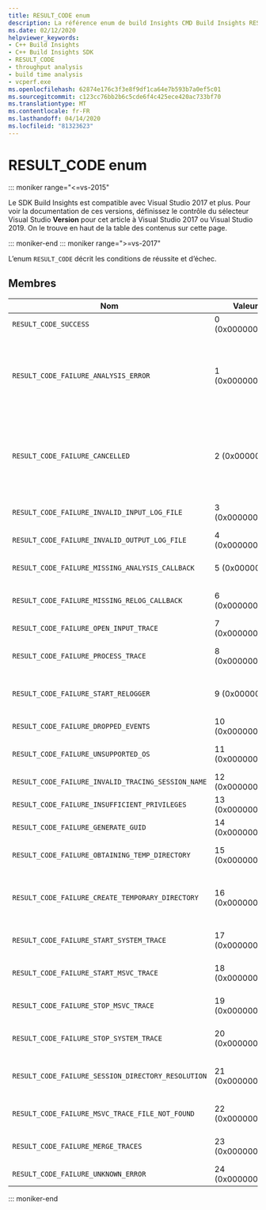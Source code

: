 ```yaml
---
title: RESULT_CODE enum
description: La référence enum de build Insights CMD Build Insights RESULT_CODE.
ms.date: 02/12/2020
helpviewer_keywords:
- C++ Build Insights
- C++ Build Insights SDK
- RESULT_CODE
- throughput analysis
- build time analysis
- vcperf.exe
ms.openlocfilehash: 62874e176c3f3e8f9df1ca64e7b593b7a0ef5c01
ms.sourcegitcommit: c123cc76bb2b6c5cde6f4c425ece420ac733bf70
ms.translationtype: MT
ms.contentlocale: fr-FR
ms.lasthandoff: 04/14/2020
ms.locfileid: "81323623"
---
```

# <a name="result_code-enum"></a>RESULT_CODE enum

::: moniker range="<=vs-2015"

Le SDK Build Insights est compatible avec Visual Studio 2017 et plus. Pour voir la documentation de ces versions, définissez le contrôle du sélecteur Visual Studio **Version** pour cet article à Visual Studio 2017 ou Visual Studio 2019. On le trouve en haut de la table des contenus sur cette page.

::: moniker-end
::: moniker range=">=vs-2017"

L’enum `RESULT_CODE` décrit les conditions de réussite et d’échec.

## <a name="members"></a>Membres

| Nom | Valeur | Description |
|--|--|--|
| `RESULT_CODE_SUCCESS` | 0 (0x000000000) | L'opération a réussi. |
| `RESULT_CODE_FAILURE_ANALYSIS_ERROR` | 1 (0x00000001) | Une de vos fonctions de rappel dans [ANALYSIS_DESCRIPTOR](analysis-descriptor-struct.md) ou `CALLBACK_CODE_ANALYSIS_FAILURE` [RELOG_DESCRIPTOR](relog-descriptor-struct.md) retourné la valeur. Cette valeur est membre de [l’enum CALLBACK_CODE.](callback-code-enum.md) |
| `RESULT_CODE_FAILURE_CANCELLED` | 2 (0x0000002) | Une de vos fonctions de rappel dans [ANALYSIS_DESCRIPTOR](analysis-descriptor-struct.md) ou `CALLBACK_CODE_ANALYSIS_CANCEL` [RELOG_DESCRIPTOR](relog-descriptor-struct.md) retourné la valeur. Cette valeur est membre de [l’enum CALLBACK_CODE.](callback-code-enum.md) |
| `RESULT_CODE_FAILURE_INVALID_INPUT_LOG_FILE` | 3 (0x00000003) | La trace d’entrée Event Tracing for Windows (ETW) spécifiée est invalide. |
| `RESULT_CODE_FAILURE_INVALID_OUTPUT_LOG_FILE` | 4 (0x00000004) | La sortie etW trace spécifiée est invalide. |
| `RESULT_CODE_FAILURE_MISSING_ANALYSIS_CALLBACK` | 5 (0x0000005) | La [structure ANALYSIS_CALLBACKS n’a](analysis-callbacks-struct.md) pas été parascée correctement. |
| `RESULT_CODE_FAILURE_MISSING_RELOG_CALLBACK` | 6 (0x00000006) | La [structure RELOG_CALLBACKS n’a](relog-callbacks-struct.md) pas été parascée correctement. |
| `RESULT_CODE_FAILURE_OPEN_INPUT_TRACE` | 7 (0x00000007) | N’a pas ouvert la trace ETW entrée. |
| `RESULT_CODE_FAILURE_PROCESS_TRACE` | 8 (0x00000008) | Une erreur s’est produite lors du traitement de la trace ETW d’entrée. |
| `RESULT_CODE_FAILURE_START_RELOGGER` | 9 (0x0000009) | Une erreur s’est produite lorsque vous essayez de commencer la session de relogging. |
| `RESULT_CODE_FAILURE_DROPPED_EVENTS` | 10 (0x000000A) | La trace d’entrée ETW manque des événements importants. |
| `RESULT_CODE_FAILURE_UNSUPPORTED_OS` | 11 (0x000000B) | Vous utilisez CMD Build Insights sur une version non étayée de Windows. |
| `RESULT_CODE_FAILURE_INVALID_TRACING_SESSION_NAME` | 12 (0x000000C) | Le nom de session fourni est invalide. |
| `RESULT_CODE_FAILURE_INSUFFICIENT_PRIVILEGES` | 13 (0x000000D) | Cette opération nécessite des privilèges d’administrateur. |
| `RESULT_CODE_FAILURE_GENERATE_GUID` | 14 (0x000000E) | Une erreur s’est produite lors de la génération d’un GUID. |
| `RESULT_CODE_FAILURE_OBTAINING_TEMP_DIRECTORY` | 15 (0x000000F) | Une erreur s’est produite en essayant de déterminer le chemin d’annuaire temporaire. |
| `RESULT_CODE_FAILURE_CREATE_TEMPORARY_DIRECTORY` | 16 (0x00000010) | Une erreur s’est produite alors qu’il tentait de créer un répertoire temporaire pour la séance de traçage en cours de démarrage. |
| `RESULT_CODE_FAILURE_START_SYSTEM_TRACE` | 17 (0x00000011) | Une erreur s’est produite lorsque vous essayez de démarrer la trace du système. |
| `RESULT_CODE_FAILURE_START_MSVC_TRACE` | 18 (0x00000012) | Une erreur s’est produite lorsque vous essayez de démarrer la trace de MSVC. |
| `RESULT_CODE_FAILURE_STOP_MSVC_TRACE` | 19 (0x00000013) | Une erreur s’est produite lorsque vous avez tenté d’arrêter la trace du SMC. |
| `RESULT_CODE_FAILURE_STOP_SYSTEM_TRACE` | 20 (0x00000014) | Une erreur s’est produite lorsque vous essayez de démarrer la trace du système. |
| `RESULT_CODE_FAILURE_SESSION_DIRECTORY_RESOLUTION` | 21 (0x00000015) | Une trace a été arrêtée, mais l’annuaire temporaire de la séance de traçage ne peut pas être trouvé. |
| `RESULT_CODE_FAILURE_MSVC_TRACE_FILE_NOT_FOUND` | 22 (0x00000016) | Le dossier de trace de la trace MSVC arrêté ne peut pas être trouvé. |
| `RESULT_CODE_FAILURE_MERGE_TRACES` | 23 (0x00000017) | Une erreur s’est produite lors de la fusion des traces à l’aide de Kernel Trace Control. |
| `RESULT_CODE_FAILURE_UNKNOWN_ERROR` | 24 (0x00000018) | Une erreur inconnue s'est produite. |

::: moniker-end
